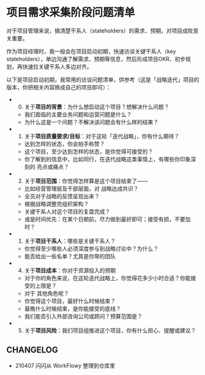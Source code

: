 # 项目需求采集阶段问题清单

对于项目管理来说，搞清楚干系人（stateholders）的需求、预期，对项目成败至关重要。

作为项目经理时，我一般会在项目启动初期，快速访谈关键干系人（key stateholders），单边沟通了解需求、预期等信息，然后形成项目OKR、初步规划，再快速拉关键干系人多边对齐。

以下是项目启动初期，我常用的访谈问题清单，供参考（这是「战略迭代」项目的版本，你把相关内容换成自己的项目即可）：

- 0. 关于**项目的背景**：为什么想启动这个项目？想解决什么问题？
  - 我们面临的主要业务问题和运营问题是什么？
  - 为什么这是一个问题？不解决该问题会有什么样的结果？
- 1. 关于**项目质量要求/目标**：对于这轮「迭代战略」，你有什么期待？
  - 达到怎样的状态，你会拍手称赞？
  - 这个项目，至少达到怎样的状态，是你觉得可接受的？
  - 你了解到的信息中，比如同行，在迭代战略这类事情上，有哪些你印象深刻的 亮点或痛点？
- 2. 关于**项目范围**：你觉得怎样算是这个项目结束了——
  - 比如经营管理层及干部层面，对 战略达成共识？
  - 全员对于战略的反馈呈现出来？
  - 根据战略调整完组织架构？
  - 关键干系人对这个项目的复盘完成？
  - 或是时间优先：在某个日期前，尽力做到最好即可；接受有损，不要加时？
- 1. 关于**项目干系人**：哪些是关键干系人？
  - 你觉得至少哪些人必须深度参与到战略讨论中？为什么？
  - 能否给出一些名单？尤其是你带的团队
- 4. 关于**项目成本**：你对于资源投入的预期
  - 对于你的角色来说，在这轮迭代战略上，你觉得花多少小时合适？你能接受的上限是？
  - 对于 其他角色呢？
  - 你觉得这个项目，最好什么时候结束？
  - 最晚什么时候结束，是你能接受的底线？
  - 我们能否引入外部咨询公司或顾问？预算范围是？
- 5. 关于**项目风险**：我们项目组推进这个项目，你有什么担心、提醒或建议？


## CHANGELOG 

- 210407 闪闪从 WorkFlowy 整理到仓库里